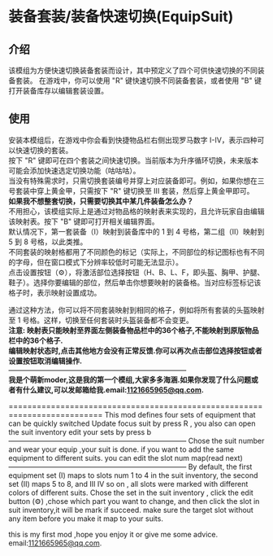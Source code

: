 # 装备套装/装备快速切换(EquipSuit)
## 介绍
该模组为方便快速切换装备套装而设计，其中预定义了四个可供快速切换的不同装备套装。 
在游戏中，你可以使用 "R" 键快速切换不同装备套装，或者使用 "B" 键打开装备库存以编辑套装设置。  
## 使用
安装本模组后，在游戏中你会看到快捷物品栏右侧出现罗马数字 I-IV，表示四种可以快速切换的套装。  
按下 "R" 键即可在四个套装之间快速切换。当前版本为升序循环切换，未来版本可能会添加快速选定切换功能（咕咕咕）。  
当没有特殊需求时，只需切换套装编号并穿上对应装备即可。例如，如果你想在三号套装中穿上黄金甲，只需按下 "R" 键切换至 III 套装，然后穿上黄金甲即可。    
**如果我不想整套切换，只需要切换其中某几件装备怎么办？**  
不用担心，该模组实际上是通过对物品格的映射表来实现的，且允许玩家自由编辑该映射表。按下 "B" 键即可打开相关编辑界面。  
默认情况下，第一套装备（I）映射到装备库中的 1 到 4 号格，第二组（II）映射到 5 到 8 号格，以此类推。  
不同套装的映射格都用了不同颜色的标记（实际上，不同部位的标记图标也有不同的字母，但在窗口模式下分辨率较低时可能无法显示）。  
点击设置按钮（⚙），将激活部位选择按钮（H、B、L、F，即头盔、胸甲、护腿、鞋子）。选择你要编辑的部位，然后单击你想要映射的装备格。当对应标签标记该格子时，表示映射设置成功。  

通过这种方法，你可以将不同套装映射到相同的格子，例如将所有套装的头盔映射至 1 号格。这样，切换至任何套装时头盔装备都不会变更。  
**注意: 映射表只能映射至界面左侧装备物品栏中的36个格子,不能映射到原版物品栏中的36个格子.  
编辑映射状态时,点击其他地方会没有正常反馈.你可以再次点击部位选择按钮或者设置按钮取消编辑操作.**  
—————————————————————————  
**我是个萌新moder,这是我的第一个模组,大家多多海涵.如果你发现了什么问题或者有什么建议,可以发邮箱给我.email:1121665965@qq.com.**

==========================================================================
This mod defines four sets of equipment that can be quickly switched
Update focus suit by press R  , you also can open the suit inventory edit your sets by press b
—————————————————————————
Chose the suit number and wear your equip ,your suit is done.
if you want to add the same equipment to different suits. you can edit the slot num map(read next)
—————————————————————————
By default, the first equipment set (I) maps to slots num 1 to 4 in the suit inventory, the second set (II) maps 5 to 8, and III IV so on , all slots were marked with different colors of different suits.
Chose the set in the suit inventory , click the edit button (⚙) ,chose which part you want to change, and then click the slot in suit inventory,it will be mark if succeed.
make sure the target slot without any item before you make it map to your suits.

this is my first mod ,hope you enjoy it or give me some advice. email:1121665965@qq.com.